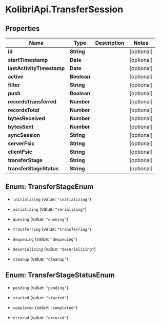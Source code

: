 # KolibriApi.TransferSession

## Properties
Name | Type | Description | Notes
------------ | ------------- | ------------- | -------------
**id** | **String** |  | [optional] 
**startTimestamp** | **Date** |  | [optional] 
**lastActivityTimestamp** | **Date** |  | [optional] 
**active** | **Boolean** |  | [optional] 
**filter** | **String** |  | [optional] 
**push** | **Boolean** |  | [optional] 
**recordsTransferred** | **Number** |  | [optional] 
**recordsTotal** | **Number** |  | [optional] 
**bytesReceived** | **Number** |  | [optional] 
**bytesSent** | **Number** |  | [optional] 
**syncSession** | **String** |  | [optional] 
**serverFsic** | **String** |  | [optional] 
**clientFsic** | **String** |  | [optional] 
**transferStage** | **String** |  | [optional] 
**transferStageStatus** | **String** |  | [optional] 


<a name="TransferStageEnum"></a>
## Enum: TransferStageEnum


* `initializing` (value: `"initializing"`)

* `serializing` (value: `"serializing"`)

* `queuing` (value: `"queuing"`)

* `transferring` (value: `"transferring"`)

* `dequeuing` (value: `"dequeuing"`)

* `deserializing` (value: `"deserializing"`)

* `cleanup` (value: `"cleanup"`)




<a name="TransferStageStatusEnum"></a>
## Enum: TransferStageStatusEnum


* `pending` (value: `"pending"`)

* `started` (value: `"started"`)

* `completed` (value: `"completed"`)

* `errored` (value: `"errored"`)




